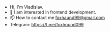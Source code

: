 - Hi, I'm Vladislav.
- 👀 I am interested in frontend development.
- 📫 How to contact me foxhaund99@gmail.com
- Telegram: https://t.me/foxhound099
<!---
Fokycnuk099/Fokycnuk099 is a "special" repository because its `README.md ` (this file) will appear in your GitHub profile.
You can click on the preview link to familiarize yourself with your changes.
---
